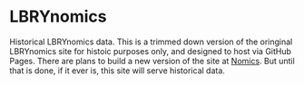# LBRYnomics
Historical LBRYnomics data.
This is a trimmed down version of the oringinal LBRYnomics site for histoic purposes only, and designed to host via GitHub Pages.
There are plans to build a new version of the site at [Nomics](https://nomics.live). But until that is done, if it ever is, this site will serve historical data.
